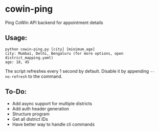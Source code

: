 # cowin-ping
Ping CoWin API backend for appointment details

## Usage: 

```
python cowin-ping.py [city] [minimum_age]
city: Mumbai, Delhi, Bengaluru (for more options, open district_mapping.yaml)
age: 18, 45
```

The script refreshes every 1 second by default. Disable it by appending `--no-refresh` to the command.

## To-Do:

* Add async support for multiple districts
* Add auth header generation
* Structure program
* Get all district IDs
* Have better way to handle cli commands